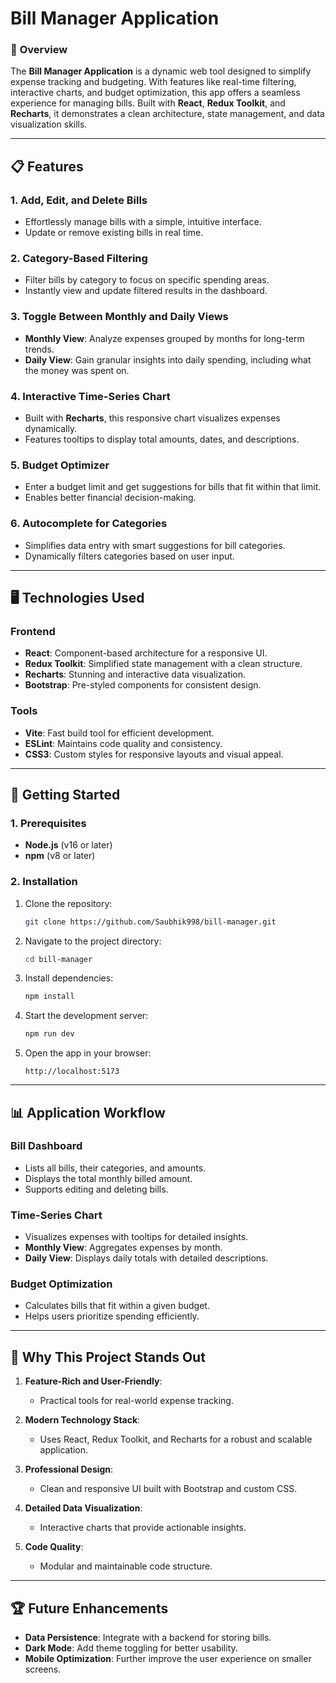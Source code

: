 # **Bill Manager Application**

### 🌟 **Overview**

The **Bill Manager Application** is a dynamic web tool designed to simplify expense tracking and budgeting. With features like real-time filtering, interactive charts, and budget optimization, this app offers a seamless experience for managing bills. Built with **React**, **Redux Toolkit**, and **Recharts**, it demonstrates a clean architecture, state management, and data visualization skills.

---

## 📋 **Features**

### **1. Add, Edit, and Delete Bills**
- Effortlessly manage bills with a simple, intuitive interface.
- Update or remove existing bills in real time.

### **2. Category-Based Filtering**
- Filter bills by category to focus on specific spending areas.
- Instantly view and update filtered results in the dashboard.

### **3. Toggle Between Monthly and Daily Views**
- **Monthly View**: Analyze expenses grouped by months for long-term trends.
- **Daily View**: Gain granular insights into daily spending, including what the money was spent on.

### **4. Interactive Time-Series Chart**
- Built with **Recharts**, this responsive chart visualizes expenses dynamically.
- Features tooltips to display total amounts, dates, and descriptions.

### **5. Budget Optimizer**
- Enter a budget limit and get suggestions for bills that fit within that limit.
- Enables better financial decision-making.

### **6. Autocomplete for Categories**
- Simplifies data entry with smart suggestions for bill categories.
- Dynamically filters categories based on user input.

---

## 🖥️ **Technologies Used**

### **Frontend**
- **React**: Component-based architecture for a responsive UI.
- **Redux Toolkit**: Simplified state management with a clean structure.
- **Recharts**: Stunning and interactive data visualization.
- **Bootstrap**: Pre-styled components for consistent design.

### **Tools**
- **Vite**: Fast build tool for efficient development.
- **ESLint**: Maintains code quality and consistency.
- **CSS3**: Custom styles for responsive layouts and visual appeal.

---

## 🚀 **Getting Started**

### **1. Prerequisites**
- **Node.js** (v16 or later)
- **npm** (v8 or later)

### **2. Installation**
1. Clone the repository:
   ```bash
   git clone https://github.com/Saubhik998/bill-manager.git
   ```
2. Navigate to the project directory:
   ```bash
   cd bill-manager
   ```
3. Install dependencies:
   ```bash
   npm install
   ```
4. Start the development server:
   ```bash
   npm run dev
   ```
5. Open the app in your browser:
   ```
   http://localhost:5173
   ```

---

## 📊 **Application Workflow**

### **Bill Dashboard**
- Lists all bills, their categories, and amounts.
- Displays the total monthly billed amount.
- Supports editing and deleting bills.

### **Time-Series Chart**
- Visualizes expenses with tooltips for detailed insights.
- **Monthly View**: Aggregates expenses by month.
- **Daily View**: Displays daily totals with detailed descriptions.

### **Budget Optimization**
- Calculates bills that fit within a given budget.
- Helps users prioritize spending efficiently.

---


## 🎯 **Why This Project Stands Out**

1. **Feature-Rich and User-Friendly**:
   - Practical tools for real-world expense tracking.

2. **Modern Technology Stack**:
   - Uses React, Redux Toolkit, and Recharts for a robust and scalable application.

3. **Professional Design**:
   - Clean and responsive UI built with Bootstrap and custom CSS.

4. **Detailed Data Visualization**:
   - Interactive charts that provide actionable insights.

5. **Code Quality**:
   - Modular and maintainable code structure.

---

## 🏆 **Future Enhancements**
- **Data Persistence**: Integrate with a backend for storing bills.
- **Dark Mode**: Add theme toggling for better usability.
- **Mobile Optimization**: Further improve the user experience on smaller screens.


